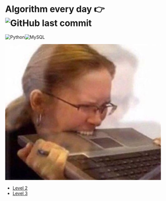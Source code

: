 # Algorithm every day 👉 ![GitHub last commit](https://img.shields.io/github/last-commit/LearningnRunning/Algorithm?style=for-the-badge) <br>
<img alt="Python" src ="https://img.shields.io/badge/Python-3776AB.svg?&style=for-the-badge&logo=Python&logoColor=white"/><img alt="MySQL" src ="https://img.shields.io/badge/MySQL-d88700.svg?&style=for-the-badge&logo=MySQL&logoColor=white"/>

<img src="./img2.jpg">

* [Level 2](https://github.com/hongbeomi/Programmers/tree/master/src/main/java/level2)
* [Level 3](https://github.com/hongbeomi/Programmers/tree/master/src/main/java/level3)



